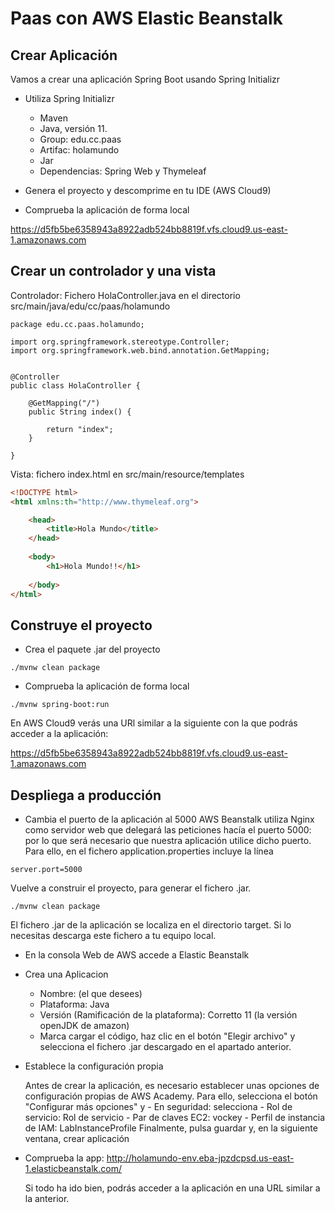 # Paas con AWS Elastic Beanstalk


## Crear Aplicación

Vamos a crear una aplicación Spring Boot usando Spring Initializr

- Utiliza Spring Initializr

    - Maven
    - Java, versión 11.
    - Group: edu.cc.paas
    - Artifac: holamundo
    - Jar
    - Dependencias: Spring Web y Thymeleaf

- Genera el proyecto y descomprime en tu IDE (AWS Cloud9)

- Comprueba la aplicación de forma local

https://d5fb5be6358943a8922adb524bb8819f.vfs.cloud9.us-east-1.amazonaws.com


## Crear un controlador y una vista

Controlador: Fichero HolaController.java en el directorio src/main/java/edu/cc/paas/holamundo

```
package edu.cc.paas.holamundo;

import org.springframework.stereotype.Controller;
import org.springframework.web.bind.annotation.GetMapping;


@Controller
public class HolaController {
    
    @GetMapping("/")
	public String index() {
	    
		return "index";
	}
    
}
```
Vista: fichero index.html en src/main/resource/templates

```html
<!DOCTYPE html>
<html xmlns:th="http://www.thymeleaf.org">

    <head>
        <title>Hola Mundo</title>
    </head>
    
    <body>
        <h1>Hola Mundo!!</h1>
	
	</body>
</html>

```

## Construye el proyecto

- Crea el paquete .jar del proyecto

```
./mvnw clean package
```

- Comprueba la aplicación de forma local
 
```
./mvnw spring-boot:run

```

En AWS Cloud9 verás una URl similar a la siguiente con la que podrás acceder a la aplicación:

https://d5fb5be6358943a8922adb524bb8819f.vfs.cloud9.us-east-1.amazonaws.com



## Despliega a producción 

- Cambia el puerto de la aplicación al 5000
AWS Beanstalk utiliza Nginx como servidor web que delegará las peticiones hacía el puerto 5000: por lo que será necesario que nuestra aplicación
utilice dicho puerto. Para ello, en el fichero application.properties incluye la línea

```
server.port=5000
```
Vuelve a construir el proyecto, para generar el fichero .jar.

```
./mvnw clean package
```

El fichero .jar de la aplicación se localiza en el directorio target. Si lo necesitas descarga este fichero a tu equipo local.

- En la consola Web de AWS accede a Elastic Beanstalk

- Crea una Aplicacion

    - Nombre: (el que desees)
    - Plataforma: Java
    - Versión (Ramificación de la plataforma): Corretto 11  (la versión openJDK de amazon)
    - Marca cargar el código, haz clic en el botón "Elegir archivo" y selecciona el fichero .jar descargado en el apartado anterior.
    
- Establece la configuración propia 

    Antes de crear la aplicación, es necesario establecer unas opciones de configuración propias de AWS Academy.
    Para ello, selecciona el botón "Configurar más opciones" y 
        - En seguridad: selecciona
            - Rol de servicio: Rol de servicio
            - Par de claves EC2: vockey
            - Perfil de instancia de IAM: LabInstanceProfile
    Finalmente, pulsa guardar y, en la siguiente ventana, crear aplicación


- Comprueba la app: http://holamundo-env.eba-jpzdcpsd.us-east-1.elasticbeanstalk.com/

    Si todo ha ido bien, podrás acceder a la aplicación en una URL similar a la anterior.